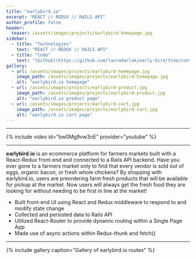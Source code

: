 ```yaml
---
title: "earlybird.io"
excerpt: "REACT // REDUX // RAILS API"
author_profile: false
header:
  teaser: /assets/images/projects/earlybird-homepage.jpg
sidebar:
  - title: "Technologies"
    text: "REACT // REDUX // RAILS API"
  - title: "Code"
    text: "[Github](https://github.com/lauradarlak/early-bird/tree/containerMod)"
gallery:
  - url: /assets/images/projects/earlybird-homepage.jpg
    image_path: /assets/images/projects/earlybird-homepage.jpg
    alt: "earlybird.io homepage"
  - url: /assets/images/projects/earlybird-product.jpg
    image_path: /assets/images/projects/earlybird-product.jpg
    alt: "earlybird.io product page"
  - url: /assets/images/projects/earlybird-cart.jpg
    image_path: /assets/images/projects/earlybird-cart.jpg
    alt: "earlybird.io cart page"
---
```

***

{% include video id="bw0Mg9vw3nE" provider="youtube" %}

***

**earlybird.io** is an ecommerce platform for farmers markets built with a React-Redux front-end and connected to a Rails API backend. Have you ever gone to a farmers market only to find that every vendor is sold out of eggs, organic bacon, or fresh whole chickens? By shopping with earlybird.io, users are preordering farm fresh products that will be available for pickup at the market. Now users will always get the fresh food they are looking for without needing to be first in line at the market!

* Built front-end UI using React and Redux middleware to respond to and modify state change
* Collected and persisted data to Rails API
* Utilized React-Router to provide dynamic routing within a Single Page App
* Made use of async actions within Redux-thunk and fetch()

***

{% include gallery caption="Gallery of earlybird.io routes" %}
